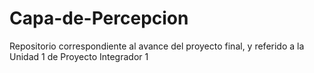 # Capa-de-Percepcion
Repositorio correspondiente al avance del proyecto final, y referido a la Unidad 1 de Proyecto Integrador 1
